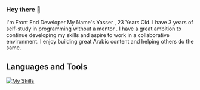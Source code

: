 ### Hey there 👋

<!--
**Yasser-Alnajjar/Yasser-Alnajjar** is a ✨ _special_ ✨ repository because its `README.md` (this file) appears on your GitHub profile.

Here are some ideas to get you started:

- 🔭 I’m currently working on ...
- 🌱 I’m currently learning ...
- 👯 I’m looking to collaborate on ...
- 🤔 I’m looking for help with ...
- 💬 Ask me about ...
- 📫 How to reach me: ...
- 😄 Pronouns: ...
- ⚡ Fun fact: ...
-->

I'm Front End Developer
My Name's Yasser ,
23 Years Old.
I have 3 years of self-study in programming without a mentor . I have a great ambition to continue developing my skills and aspire to work in a collaborative environment.
I enjoy building great Arabic content and helping others do the same.

## Languages and Tools

<div  >
  
[![My Skills](https://skillicons.dev/icons?i=cpp,html,css,bootstrap,js,ts,jquery,angular,react,next,gulp,webpack,redux,php,atom,git,github,mysql,pug,sass,tailwindcss,stackoverflow,visualstudio,vscode)](https://skillicons.dev)
<br/>
</div>
